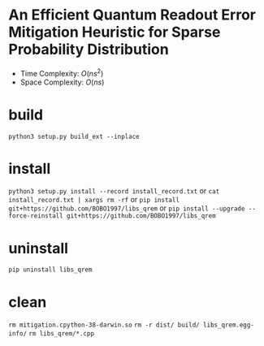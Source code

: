 # An Efficient Quantum Readout Error Mitigation Heuristic for Sparse Probability Distribution

- Time Complexity: $O(ns^2)$
- Space Complexity: $O(ns)$

# build

`python3 setup.py build_ext --inplace`

# install

`python3 setup.py install --record install_record.txt`
or
`cat install_record.txt | xargs rm -rf`
or
`pip install git+https://github.com/BOBO1997/libs_qrem`
or
`pip install --upgrade --force-reinstall git+https://github.com/BOBO1997/libs_qrem`

# uninstall

`pip uninstall libs_qrem`

# clean

`rm mitigation.cpython-38-darwin.so`
`rm -r dist/ build/ libs_qrem.egg-info/`
`rm libs_qrem/*.cpp`